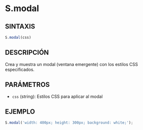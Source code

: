 # S.modal

## SINTAXIS
```javascript
S.modal(css)
```

## DESCRIPCIÓN
Crea y muestra un modal (ventana emergente) con los estilos CSS especificados.

## PARÁMETROS
- `css` (string): Estilos CSS para aplicar al modal

## EJEMPLO
```javascript
S.modal('width: 400px; height: 300px; background: white;');
```
